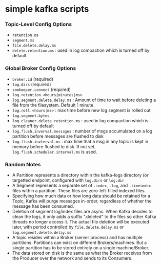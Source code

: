 # simple kafka scripts

### Topic-Level Config Options
- `retention.ms`
- `segment.ms`
- `file.delete.delay.ms`
- `delete.retention.ms` : used in log compaction which is turned off by default

### Global Broker Config Options
- `broker.id` (required)
- `log.dirs` (required)
- `zookeeper.connect` (required)
- `log.retention.<hours|minutes|ms>`
- `log.segment.delete.delay.ms` : Amount of time to wait before deleting a file from the filesystem. Default 1 minute.
- `log.roll.<hours|ms>` : max time before new log segment is rolled out
- `log.segment.bytes`
- `log.cleaner.delete.retention.ms` : used in log compaction which is turned off by default
- `log.flush.inverval.messages` : number of msgs accumulated on a log partition before messages are flushed to disk
- `log.flush.invterval.ms` : max time that a msg in any topic is kept in memory before flushed to disk. If not set, `log.flush.scheduler.interval.ms` is used.


### Random Notes
- A Partition represents a directory within the kafka-logs directory (or targetted endpoint, configured with `log.dirs` or `log.dir`
- A Segment represents a separate set of `.index`, `.log`, and `.timeindex` files within a partition. These files are zero-left-filled indexed files.
- Specifying how much data or how long data should be retained for a Topic, Kafka will purge messages in-order, regardless of whether the message has been consumed.
- Deletion of segment log/index files are async. When Kafka decides to clean the logs, it only adds a suffix ".deleted" to the files so other Kafka threads no longer access it. The actual file deletion will be executed later, with period controlled by `file.delete.delay.ms` or `log.segment.delete.delay.ms`
- A topic resides within a Broker (server process) and has multiple partitions. Partitions can exist on different Brokers/machines. But a single partition has to be stored entirely on a single machine/Broker.
- The data stored on disk is the same as what the Broker receives from the Producer over the network and sends to its Consumers.
